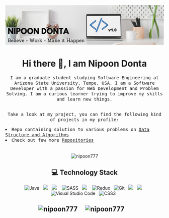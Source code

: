 <img src="./Nipoon Donta.png">
<h1 align="center">Hi there 👋, I am Nipoon Donta</h1>

<p align="center">
  <samp>
I am a graduate student studying Software Engineering at Arizona State University, Tempe, USA. I am a Software Developer with a passion for Web Development and Problem Solving. I am a curious learner trying to improve my skills and learn new things. 
  </samp><br><br>
<p align="center"><samp>Take a look at my project, you can find the following kind of projects in my profile:</samp></p>
<!--     <ul>
       <li><a href="https://github.com/ayushazuri/Portfolio-Website"><samp>Portfolio Website.</samp></a></li>
      <li>
          <samp>Clones of Websites such as <a href="https://github.com/ayushazuri/Amazon-Clone"><samp>Amazon</samp></a>, <a href="https://github.com/ayushazuri/Netflix-Clone">Netflix</a>, <a href="https://github.com/ayushazuri/Zoom-Clone">Zoom</a>, <a href="https://github.com/ayushazuri/whatsapp-clone">Whatsapp</a>.</samp>
      </li>
      <li>  -->
<!--         <samp><samp>Backend Projects such as <a href="https://github.com/ayushazuri/task-manager-express-api">Task Manager API</a>, <a href="https://github.com/ayushazuri/todo-app-firebase">Todo app using Firebase</a>, <a href="https://github.com/ayushazuri/data-manager">Data Manager</a>.</samp>
      </li> -->
      <li><samp>Repo containing solution to various problems on <a href="https://github.com/nipoon777/Data-Structure-And-Algorithms">Data Structure and Algorithms </a></samp>         </li>
      <li><samp>Check out few more <a href="https://github.com/nipoon777?tab=repositories">Repositories</a></samp></li>
    </ul><br><br> 
    <div align="center"><img src="https://komarev.com/ghpvc/?username=nipoon777" alt="nipoon777" /> </div> 
</p>

<h2 align="center">💻 Technology Stack</h2>
<p align="center">
  <img alt="Java" src="https://img.shields.io/badge/java-%23ED8B00.svg?style=for-the-badge&logo=java&logoColor=white"/>&nbsp;&nbsp;
  <img src="https://img.shields.io/badge/javascript%20-%231572B6.svg?&style=for-the-badge&logo=javascript&logoColor=white" />&nbsp;&nbsp;
  <img src="https://img.shields.io/badge/react%20-%2300D9FF.svg?&style=for-the-badge&logo=react&logoColor=white" />&nbsp;&nbsp;&nbsp;
  <img alt="SASS" src="https://img.shields.io/badge/SASS-hotpink.svg?style=for-the-badge&logo=SASS&logoColor=white"/>&nbsp;&nbsp;
  <img src="https://img.shields.io/badge/node.js%20-%2343853D.svg?&style=for-the-badge&logo=node.js&logoColor=white" />&nbsp;&nbsp;&nbsp;
<!--   <img src="https://img.shields.io/badge/mongodb%20-%ffdf87B6.svg?&style=for-the-badge&logo=mongodb&logoColor=white" />&nbsp;&nbsp; -->
<!--   <img alt="Express.js" src="https://img.shields.io/badge/express.js-%23404d59.svg?style=for-the-badge&logo=express&logoColor=%2361DAFB"/>&nbsp;&nbsp; -->
  <img alt="Redux" src="https://img.shields.io/badge/redux-%23593d88.svg?style=for-the-badge&logo=redux&logoColor=white"/>&nbsp;&nbsp; 	
  <img alt="Git" src="https://img.shields.io/badge/git-%23F05033.svg?style=for-the-badge&logo=git&logoColor=white"/>&nbsp;&nbsp;
  <img src="https://img.shields.io/badge/mysql%20-%2300D9FF.svg?&style=for-the-badge&logo=mysql&logoColor=white" />&nbsp;&nbsp;
  <img src="https://img.shields.io/badge/firebase%20-%97BC62FF.svg?&style=for-the-badge&logo=firebase&logoColor=white" />&nbsp;&nbsp;
  <img alt="Visual Studio Code" src="https://img.shields.io/badge/VisualStudioCode-0078d7.svg?style=for-the-badge&logo=visual-studio-code&logoColor=white"/>&nbsp;&nbsp;
  <img alt="CSS3" src="https://img.shields.io/badge/css3-%231572B6.svg?style=for-the-badge&logo=css3&logoColor=white"/>&nbsp;&nbsp;
<!--   <img alt="Adobe XD" src="https://img.shields.io/badge/adobexd-%23FF26BE.svg?style=for-the-badge&logo=adobexd&logoColor=white"/>&nbsp;&nbsp; -->
</p>

<h2 align="center"📈 Github Statistics </h2>
<p align="center">
<img src="https://github-readme-stats.vercel.app/api?username=nipoon777&show_icons=true&theme=radical" alt="nipoon777" />&nbsp;&nbsp;&nbsp;&nbsp;
<img src="https://github-readme-stats.vercel.app/api/top-langs/?username=nipoon777&layout=compact" alt="nipoon777" />&nbsp;&nbsp;&nbsp;&nbsp; 
</p>
